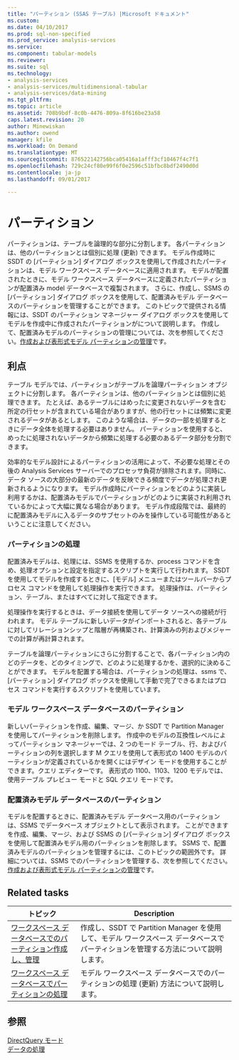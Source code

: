```yaml
---
title: "パーティション (SSAS テーブル) |Microsoft ドキュメント"
ms.custom: 
ms.date: 04/10/2017
ms.prod: sql-non-specified
ms.prod_service: analysis-services
ms.service: 
ms.component: tabular-models
ms.reviewer: 
ms.suite: sql
ms.technology:
- analysis-services
- analysis-services/multidimensional-tabular
- analysis-services/data-mining
ms.tgt_pltfrm: 
ms.topic: article
ms.assetid: 708b9bdf-8c0b-4476-809a-8f616be23a58
caps.latest.revision: 20
author: Minewiskan
ms.author: owend
manager: kfile
ms.workload: On Demand
ms.translationtype: MT
ms.sourcegitcommit: 876522142756bca05416a1afff3cf10467f4c7f1
ms.openlocfilehash: 729c24cf80e99f6f0e2596c51bfbc8bdf2490d0d
ms.contentlocale: ja-jp
ms.lasthandoff: 09/01/2017

---
```

# <a name="partitions"></a>パーティション
  パーティションは、テーブルを論理的な部分に分割します。 各パーティションは、他のパーティションとは個別に処理 (更新) できます。 モデル作成時に SSDT の [パーティション] ダイアログ ボックスを使用して作成されたパーティションは、モデル ワークスペース データベースに適用されます。 モデルが配置されたときに、モデル ワークスペース データベースに定義されたパーティションが配置済み model データベースで複製されます。 さらに、作成し、SSMS の [パーティション] ダイアログ ボックスを使用して、配置済みモデル データベースのパーティションを管理することができます。  このトピックで提供される情報には、SSDT のパーティション マネージャー ダイアログ ボックスを使用してモデルを作成中に作成されたパーティションがについて説明します。 作成して、配置済みモデルのパーティションの管理については、次を参照してください。[作成および表形式モデル パーティションの管理](../../analysis-services/tabular-models/create-and-manage-tabular-model-partitions-ssas-tabular.md)です。  
  
##  <a name="bkmk_benefits"></a> 利点  
 テーブル モデルでは、パーティションがテーブルを論理パーティション オブジェクトに分割します。 各パーティションは、他のパーティションとは個別に処理できます。 たとえば、あるテーブルにはめったに変更されないデータを含む所定の行セットが含まれている場合がありますが、他の行セットには頻繁に変更されるデータがあるとします。 このような場合は、データの一部を処理するときにデータ全体を処理する必要はありません。 パーティションを使用すると、めったに処理されないデータから頻繁に処理する必要のあるデータ部分を分割できます。  
  
 効率的なモデル設計によるパーティションの活用によって、不必要な処理とその後の Analysis Services サーバーでのプロセッサ負荷が排除されます。同時に、データ ソースの大部分の最新のデータを反映できる頻度でデータが処理され更新されるようになります。 モデル作成時にパーティションをどのように実装し利用するかは、配置済みモデルでパーティションがどのように実装され利用されているかによって大幅に異なる場合があります。 モデル作成段階では、最終的に配置済みモデルに入るデータのサブセットのみを操作している可能性があるということに注意してください。  
  
### <a name="processing-partitions"></a>パーティションの処理  
 配置済みモデルは、処理には、SSMS を使用するか、process コマンドを含め、処理オプションと設定を指定するスクリプトを実行して行われます。 SSDT を使用してモデルを作成するときに、[モデル] メニューまたはツールバーからプロセス コマンドを使用して処理操作を実行できます。 処理操作は、パーティション、テーブル、またはすべてに対して指定できます。  
  
 処理操作を実行するときは、データ接続を使用してデータ ソースへの接続が行われます。 モデル テーブルに新しいデータがインポートされると、各テーブルに対してリレーションシップと階層が再構築され、計算済みの列およびメジャーでの計算が再計算されます。  
  
 テーブルを論理パーティションにさらに分割することで、各パーティション内のどのデータを、どのタイミングで、どのように処理するかを、選択的に決めることができます。 モデルを配置する場合は、パーティションの処理は、ssms で、[パーティション] ダイアログ ボックスを使用して手動で完了できるまたはプロセス コマンドを実行するスクリプトを使用しています。  
  
### <a name="partitions-in-the-model-workspace-database"></a>モデル ワークスペース データベースのパーティション  
 新しいパーティションを作成、編集、マージ、か SSDT で Partition Manager を使用してパーティションを削除します。 作成中のモデルの互換性レベルによってパーティション マネージャーでは、2 つのモード テーブル、行、およびパーティションの列を選択します M クエリを使用して表形式の 1400 モデルのパーティションが定義されているかを開くにはデザイン モードを使用することができます。クエリ エディターです。 表形式の 1100、1103、1200 モデルでは、使用テーブル プレビュー モードと SQL クエリ モードです。 
  
### <a name="partitions-in-a-deployed-model-database"></a>配置済みモデル データベースのパーティション  
 モデルを配置するときに、配置済みモデル データベース用のパーティションは、SSMS でデータベース オブジェクトとして表示されます。 ことができますを作成、編集、マージ、および SSMS の [パーティション] ダイアログ ボックスを使用して配置済みモデル用のパーティションを削除します。 SSMS で、配置済みモデルのパーティションを管理するには、このトピックの範囲外です。 詳細については、SSMS でのパーティションを管理する、次を参照してください。[作成および表形式モデル パーティションの管理](../../analysis-services/tabular-models/create-and-manage-tabular-model-partitions-ssas-tabular.md)です。  
  
##  <a name="bkmk_related_tasks"></a> Related tasks  
  
|トピック|Description|  
|-----------|-----------------|  
|[ワークスペース データベースでのパーティション作成し、管理](../../analysis-services/tabular-models/create-and-manage-partitions-in-the-workspace-database-ssas-tabular.md)|作成し、SSDT で Partition Manager を使用して、モデル ワークスペース データベースでパーティションを管理する方法について説明します。|  
|[ワークスペース データベースでパーティションの処理](../../analysis-services/tabular-models/process-partitions-in-the-workspace-databse-ssas-tabular.md)|モデル ワークスペース データベースでのパーティションの処理 (更新) 方法について説明します。|  
  
## <a name="see-also"></a>参照  
 [DirectQuery モード](../../analysis-services/tabular-models/directquery-mode-ssas-tabular.md)   
 [データの処理](../../analysis-services/tabular-models/process-data-ssas-tabular.md)  
  
  

